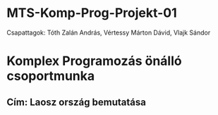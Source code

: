 # MTS-Komp-Prog-Projekt-01
Csapattagok: Tóth Zalán András, Vértessy Márton Dávid, Vlajk Sándor

# Komplex Programozás önálló csoportmunka
  ## Cím: Laosz ország bemutatása
 
